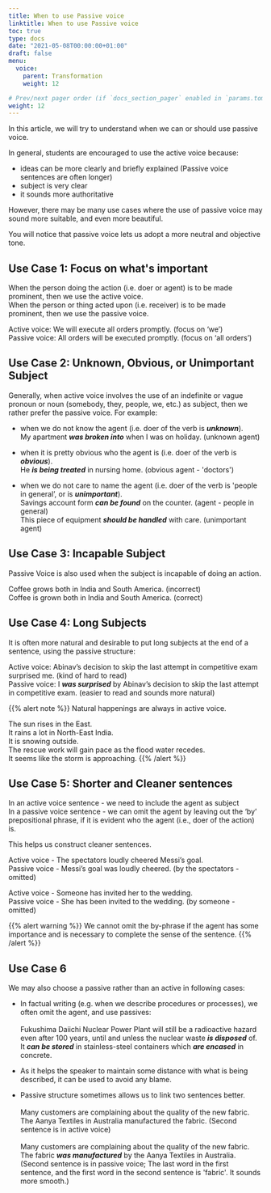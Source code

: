 ```yaml
---
title: When to use Passive voice   
linktitle: When to use Passive voice   
toc: true
type: docs
date: "2021-05-08T00:00:00+01:00"
draft: false
menu:
  voice:
    parent: Transformation
    weight: 12

# Prev/next pager order (if `docs_section_pager` enabled in `params.toml`)
weight: 12
---
```


In this article, we will try to understand when we can or should use passive voice. 

In general, students are encouraged to use the active voice because:
* ideas can be more clearly and briefly explained (Passive voice sentences are often longer)
* subject is very clear
* it sounds more authoritative

However, there may be many use cases where the use of passive voice may sound more suitable, and even more beautiful. 

You will notice that passive voice lets us adopt a more neutral and objective tone. 

## Use Case 1: Focus on what's important 

When the person doing the action (i.e. doer or agent) is to be made prominent, then we use the active voice. <br>
When the person or thing acted upon (i.e. receiver) is to be made prominent, then we use the passive voice. 

Active voice: We will execute all orders promptly. (focus on ‘we’) <br>
Passive voice: All orders will be executed promptly.  (focus on ‘all orders’)

## Use Case 2: Unknown, Obvious, or Unimportant Subject

Generally, when active voice involves the use of an indefinite or vague pronoun or noun (somebody, they, people, we, etc.) as subject, then we rather prefer the passive voice. For example: 

* when we do not know the agent (i.e. doer of the verb is ***unknown***). <br> 
My apartment ***was broken into*** when I was on holiday. (unknown agent)

* when it is pretty obvious who the agent is (i.e. doer of the verb is ***obvious***). <br> 
He ***is being treated*** in nursing home. (obvious agent - 'doctors')

* when we do not care to name the agent (i.e. doer of the verb is 'people in general’, or is ***unimportant***). <br>
Savings account form ***can be found*** on the counter. (agent - people in general) <br>
This piece of equipment ***should be handled*** with care. (unimportant agent)

## Use Case 3: Incapable Subject

Passive Voice is also used when the subject is incapable of doing an action.

Coffee grows both in India and South America. (incorrect) <br>
Coffee is grown both in India and South America. (correct)

## Use Case 4: Long Subjects

It is often more natural and desirable to put long subjects at the end of a sentence, using the passive structure:

Active voice: Abinav’s decision to skip the last attempt in competitive exam surprised me. (kind of hard to read) <br>
Passive voice: I ***was surprised*** by Abinav’s decision to skip the last attempt in competitive exam. (easier to read and sounds more natural)

{{% alert note %}}
Natural happenings are always in active voice.

The sun rises in the East. <br>
It rains a lot in North-East India. <br>
It is snowing outside. <br>
The rescue work will gain pace as the flood water recedes. <br>
It seems like the storm is approaching.
{{% /alert %}}

## Use Case 5: Shorter and Cleaner sentences

In an active voice sentence - we need to include the agent as subject <br>
In a passive voice sentence - we can omit the agent by leaving out the ‘by’ prepositional phrase, if it is evident who the agent (i.e., doer of the action) is.

This helps us construct cleaner sentences.  

Active voice - The spectators loudly cheered Messi’s goal. <br>
Passive voice - Messi’s goal was loudly cheered. (by the spectators - omitted)

Active voice - Someone has invited her to the wedding. <br>
Passive voice - She has been invited to the wedding. (by someone - omitted)

{{% alert warning %}}
We cannot omit the by-phrase if the agent has some importance and is necessary to complete the sense of the sentence.
{{% /alert %}}

## Use Case 6

We may also choose a passive rather than an active in following cases:

* In factual writing (e.g. when we describe procedures or processes), we often omit the agent, and use passives: <br><br>
Fukushima Daiichi Nuclear Power Plant will still be a radioactive hazard even after 100 years, until and unless the nuclear waste ***is disposed*** of. It ***can be stored*** in stainless-steel containers which ***are encased*** in concrete. 

* As it helps the speaker to maintain some distance with what is being described, it can be used to avoid any blame. 

* Passive structure sometimes allows us to link two sentences better. <br><br>
Many customers are complaining about the quality of the new fabric. The Aanya Textiles in Australia manufactured the fabric. (Second sentence is in active voice) <br><br>
Many customers are complaining about the quality of the new fabric. The fabric ***was manufactured*** by the Aanya Textiles in Australia. (Second sentence is in passive voice; The last word in the first sentence, and the first word in the second sentence is 'fabric'. It sounds more smooth.)
